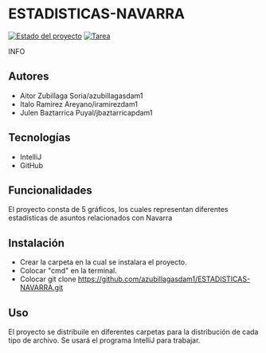 # ESTADISTICAS-NAVARRA

[![Estado del proyecto](https://img.shields.io/badge/Estado-En%20progreso-yellow)](https://github.com/azubillagasdam1/ESTADISTICAS-NAVARRA)
[![Tarea](https://img.shields.io/github/license/tu_usuario/tu_repositorio)](https://moodle.mariaanasanz.es/course/view.php?id=165&section=6)

INFO

## Autores

- Aitor Zubillaga Soria/azubillagasdam1
- Italo Ramirez Areyano/iramirezdam1 
- Julen Baztarrica Puyal/jbaztarricapdam1

## Tecnologías

- IntelliJ 
- GitHub

## Funcionalidades

El proyecto consta de 5 gráficos, los cuales representan diferentes estadísticas de asuntos relacionados con Navarra

## Instalación

- Crear la carpeta en la cual se instalara el proyecto.
- Colocar "cmd" en la terminal.
- Colocar git clone https://github.com/azubillagasdam1/ESTADISTICAS-NAVARRA.git

## Uso

El proyecto se distribuile en diferentes carpetas para la distribución de cada tipo de archivo. Se usará el programa IntelliJ para trabajar.